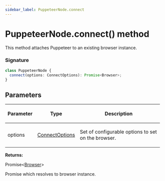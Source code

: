 ```yaml
---
sidebar_label: PuppeteerNode.connect
---
```


# PuppeteerNode.connect() method

This method attaches Puppeteer to an existing browser instance.

### Signature

```typescript
class PuppeteerNode {
  connect(options: ConnectOptions): Promise<Browser>;
}
```

## Parameters

<table><thead><tr><th>

Parameter

</th><th>

Type

</th><th>

Description

</th></tr></thead>
<tbody><tr><td>

options

</td><td>

[ConnectOptions](./puppeteer.connectoptions.md)

</td><td>

Set of configurable options to set on the browser.

</td></tr>
</tbody></table>

**Returns:**

Promise&lt;[Browser](./puppeteer.browser.md)&gt;

Promise which resolves to browser instance.
